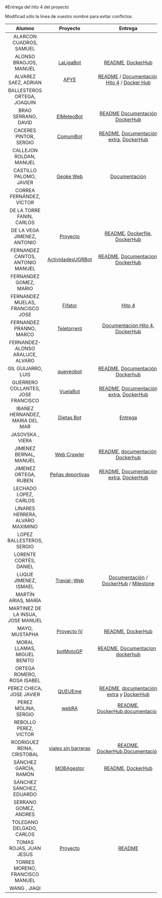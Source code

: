 #Entrega del hito 4 del proyecto

Modificad sólo la línea de vuestro nombre para evitar conflictos.


| Alumno  | Proyecto  | Entrega  | Actualización |
|:-:|:-:|:-:|:-:|
| ALARCON CUADROS, SAMUEL | | | |
| ALONSO BRAOJOS, MANUEL |[LaLigaBot](https://github.com/manuelalonsobraojos/proyectoIV) |[README](https://github.com/manuelalonsobraojos/proyectoIV/blob/master/README.md), [DockerHub](https://hub.docker.com/r/manuelalonsobraojos/proyectoiv/) | |
| ALVAREZ SAEZ, ADRIAN |[APYE](https://github.com/adalsa91/APYE)|[README](https://github.com/adalsa91/APYE#docker) / [Documentación Hito 4](https://github.com/adalsa91/APYE/blob/documentacion/Hito4.md) / [Docker Hub](https://hub.docker.com/r/adalsa91/apye/)||
| BALLESTEROS ORTEGA, JOAQUIN | | | |
| BRAO SERRANO, DAVID |[ElMeteoBot](https://github.com/dabrase/proyectoIV) |[README](https://github.com/dabrase/proyectoIV/blob/master/README.md) [Documentación](https://github.com/dabrase/proyectoIV/blob/documentacion/README.md) [DockerHub](https://hub.docker.com/r/elmeteobot/proyectoiv/) | |
| CACERES PINTOR, SERGIO |[ComuniBot](https://github.com/sergiocaceres/IV)|[README](https://github.com/sergiocaceres/IV/blob/master/README.md), [Documentación extra](https://github.com/sergiocaceres/IV/blob/Documentacion/README.md#cuarto-hito-entorno-de-pruebas), [DockerHub](https://hub.docker.com/r/sergiocaceres/iv/) | |
| CALLEJON ROLDAN, MANUEL | | | |
| CASTILLO PALOMO, JAVIER |[Geoke Web](https://github.com/makelele29/Geoke-Web) |[Documentación](https://makelele29.github.io/Geoke-Web/#hito-4) | |
| CORREA FERNÁNDEZ, VÍCTOR | | | |
| DE LA TORRE FANIN, CARLOS | | | |
| DE LA VEGA JIMENEZ, ANTONIO |[Proyecto](https://github.com/antoniovj1/infraestructura_virtual_ugr)| [README](https://github.com/antoniovj1/infraestructura_virtual_ugr/blob/master/README.md), [Dockerfile](https://github.com/antoniovj1/infraestructura_virtual_ugr/blob/master/Dockerfile), [DockerHub](https://hub.docker.com/r/antoniovj1/infraestructura_virtual_ugr/) | |
| FERNANDEZ CANTOS, ANTONIO MANUEL | [ActividadesUGRBot](https://github.com/Antkk10/BotTelegramInfoActividadesUGR)| [README](https://github.com/Antkk10/BotTelegramInfoActividadesUGR/blob/master/README.md), [Documentacion](https://github.com/Antkk10/BotTelegramInfoActividadesUGR/blob/Documentacion/documentacionhito4.md), [DockerHub](https://hub.docker.com/r/antkk/bottelegraminfoactividadesugr/)| |
| FERNANDEZ GOMEZ, MARIO | | | |
| FERNANDEZ MUELAS, FRANCISCO JOSE |[Fifator](https://github.com/fjfernandez93/ProyectoIV)| [Hito 4](https://github.com/fjfernandez93/ProyectoIV/milestone/5)| |
| FERNANDEZ PRANNO, MARCO | [Teletorrent](https://github.com/MarFerPra/teletorrent) | [Documentacion Hito 4](https://github.com/MarFerPra/teletorrent/tree/documentation), [DockerHub](https://hub.docker.com/r/marcofp/teletorrent-bot/) | |
| FERNANDEZ-ALONSO ARALUCE, ALVARO | | | |
| GIL GUIJARRO, LUIS |[queveobot](https://github.com/LuisGi93/proyectoIV2016-2017) |[README](https://github.com/LuisGi93/proyectoIV2016-2017/blob/master/README.md), [Documentación](https://github.com/LuisGi93/proyectoIV2016-2017/blob/hito2/README.md), [Dockerhub](https://hub.docker.com/r/luisgi93/proyectoiv2016-2017/) | |
| GUERRERO COLLANTES, JOSE FRANCISCO | [VuelaBot](https://github.com/jfranguerrero/IV) | [README](https://github.com/jfranguerrero/IV/blob/master/README.md), [Documentación extra](https://github.com/jfranguerrero/IV/blob/Documentacion/README.md#hito-4-entorno-de-pruebas), [DockerHub](https://hub.docker.com/r/jfranguerrero/iv/) | |
| IBAÑEZ HERNANDEZ, MARIA DEL MAR |[Dietas Bot](https://github.com/maribhez/DietasBot) |[Entrega](https://github.com/maribhez/DietasBot/blob/master/README.md) | |
| JASOVSKA , VIERA | | | |
| JIMENEZ BERNAL, MANUEL |[Web Crawler](https://github.com/manuasir/ProyectoIV) |[README](https://github.com/manuasir/ProyectoIV/blob/master/README.md), [documentación](https://github.com/manuasir/ProyectoIV/blob/docs/README.md), [Dockerhub](https://hub.docker.com/r/manuasir/proyectoiv/) | |
| JIMENEZ ORTEGA, RUBEN | [Peñas deportivas](https://github.com/rubenjo7/IV) | [README](https://github.com/rubenjo7/IV/blob/master/README.md), [Documentación extra](https://github.com/rubenjo7/IV/tree/Documentacion#entorno-de-pruebas), [DockerHub](https://hub.docker.com/r/rubenjo7/iv/) | |
| LECHADO LOPEZ, CARLOS | | | | |
| LINARES HERRERA, ALVARO MAXIMINO | | | |
| LOPEZ BALLESTEROS, SERGIO | | | |
| LORENTE CORTÉS, DANIEL | | | |
| LUQUE JIMENEZ, ISMAEL | [Travial-Web](https://github.com/isma94/Travial-Web/)  | [Documentación](https://github.com/isma94/Travial-Web/blob/doc/documentacion/4_docker.md) / [DockerHub](https://hub.docker.com/r/isluji/travial-web/) / [Milestone](https://github.com/isma94/Travial-Web/milestone/5?closed=1) |  |
| MARTÍN ARIAS, MARÍA | | | |
| MARTINEZ DE LA INSUA, JOSE MANUEL | | | |
| MAYO, MUSTAPHA | [Proyecto IV](https://github.com/Mustapha90/IV16-17) | [README](https://github.com/Mustapha90/IV16-17/blob/master/README.md), [DockerHub](https://hub.docker.com/r/mustapha90/iv16-17/) | |
| MORAL LLAMAS, MIGUEL BENITO | [botMotoGP](https://github.com/Miguelmoral/IV) | [README](https://github.com/Miguelmoral/IV/blob/master/README.md), [Documentacion](https://miguelmoral.github.io/IV/) , [dockerhub](https://hub.docker.com/r/miguelmoral/iv/) | |
| ORTEGA ROMERO, ROSA ISABEL | | | |
| PEREZ CHECA, JOSE JAVIER |[QUEUEme](https://github.com/josejapch/proyectoIV1617) |[README](https://github.com/josejapch/proyectoIV1617/blob/master/README.md), [documentación extra](https://github.com/josejapch/documentacion-Proyecto-IV/blob/master/hito4.md) y [DockerHub](https://hub.docker.com/r/josejapch/proyectoiv1617/)| |
| PEREZ MOLINA, SERGIO |[webRA](https://github.com/Sergiopopoulos/IV-perezmolinasergio) |[README](https://github.com/Sergiopopoulos/IV-perezmolinasergio/blob/master/README.md), [DockerHub](https://hub.docker.com/r/sergiopopoulos/iv-perezmolinasergio/),[documentacion](https://github.com/Sergiopopoulos/IV-perezmolinasergio/blob/Documentacion/documentacionhito4.md) | |
| REBOLLO PEREZ, VICTOR | | | |
| RODRIGUEZ REINA, CRISTOBAL | [viajes sin barreras](https://github.com/cr13/VIAJES_SIN_BARRERAS/) |[README](https://github.com/cr13/VIAJES_SIN_BARRERAS/blob/master/README.md), [DockerHub](https://hub.docker.com/r/cr13/viajes_sin_barreras/),[Documentación](https://cr13.github.io/VIAJES_SIN_BARRERAS/#hito-4) | |
| SÁNCHEZ GARCÍA, RAMÓN | [MOBAgestor](https://github.com/Chentaco/Proyecto-IV) | [README](https://github.com/Chentaco/Proyecto-IV/blob/master/README.md), [DockerHub](https://hub.docker.com/r/chentaco/mobagestor/) | [CORRECCION](https://github.com/Chentaco/Proyecto-IV/issues/6) |
| SÁNCHEZ SÁNCHEZ, EDUARDO | | | |
| SERRANO GOMEZ, ANDRES | | | |
| TOLEDANO DELGADO, CARLOS | | | |
| TOMAS ROJAS, JUAN JESUS | [Proyecto](https://github.com/juanjetomas/ProyectoIV) | [README](https://github.com/juanjetomas/ProyectoIV/blob/master/README.md) | |
| TORRES MORENO, FRANCISCO MANUEL | | | |
| WANG , JIAQI | | | |
